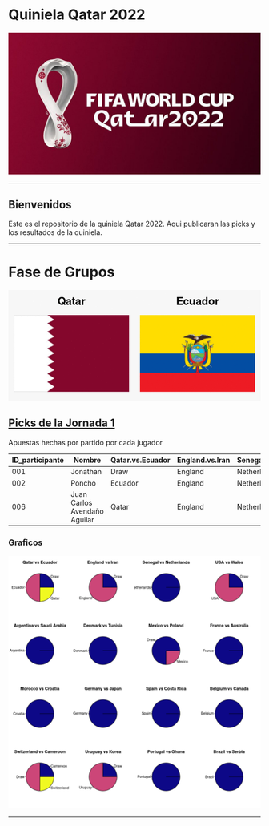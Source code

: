 # Quiniela Qatar 2022
<p align="center">

<img src="media/fifa.jpg" alt="Fifa2022" width="1000"/>

---
    

## Bienvenidos


Este es el repositorio de la quiniela Qatar 2022. Aqui publicaran las picks y los resultados de la quiniela.

---

# **Fase de Grupos**

![](flags/matches/matches.gif)
  

## <u>**Picks de la Jornada 1**</u>
Apuestas hechas por partido por cada jugador

| ID_participante | Nombre                       | Qatar.vs.Ecuador | England.vs.Iran | Senegal.vs.Netherlands | USA.vs.Wales | Argentina.vs.Saudi.Arabia | Denmark.vs.Tunisia | Mexico.vs.Poland | France.vs.Australia | Morocco.vs.Croatia | Germany.vs.Japan | Spain.vs.Costa.Rica | Belgium.vs.Canada | Switzerland.vs.Cameroon | Uruguay.vs.Korea | Portugal.vs.Ghana | Brazil.vs.Serbia |
| --------------- | ---------------------------- | ---------------- | --------------- | ---------------------- | ------------ | ------------------------- | ------------------ | ---------------- | ------------------- | ------------------ | ---------------- | ------------------- | ----------------- | ----------------------- | ---------------- | ----------------- | ---------------- |
| 001             | Jonathan                     | Draw             | England         | Netherlands            | Draw         | Argentina                 | Denmark            | Draw             | France              | Croatia            | Germany          | Spain               | Belgium           | Draw                    | Draw             | Portugal          | Brazil           |
| 002             | Poncho                       | Ecuador          | England         | Netherlands            | USA          | Argentina                 | Denmark            | Draw             | France              | Croatia            | Germany          | Spain               | Belgium           | Cameroon                | Uruguay          | Portugal          | Brazil           |
| 006             | Juan Carlos Avendaño Aguilar | Qatar            | England         | Netherlands            | USA          | Argentina                 | Denmark            | Draw             | France              | Croatia            | Germany          | Spain               | Belgium           | Switzerland             | Uruguay          | Portugal          | Brazil           |

### Graficos

![](media/01.picks_stage1.png )

---
